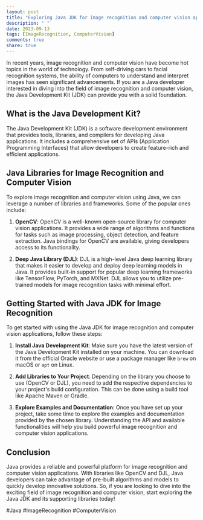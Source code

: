 ```yaml
---
layout: post
title: "Exploring Java JDK for image recognition and computer vision applications"
description: " "
date: 2023-09-13
tags: [ImageRecognition, ComputerVision]
comments: true
share: true
---
```


In recent years, image recognition and computer vision have become hot topics in the world of technology. From self-driving cars to facial recognition systems, the ability of computers to understand and interpret images has seen significant advancements. If you are a Java developer interested in diving into the field of image recognition and computer vision, the Java Development Kit (JDK) can provide you with a solid foundation.

## What is the Java Development Kit?

The Java Development Kit (JDK) is a software development environment that provides tools, libraries, and compilers for developing Java applications. It includes a comprehensive set of APIs (Application Programming Interfaces) that allow developers to create feature-rich and efficient applications.

## Java Libraries for Image Recognition and Computer Vision

To explore image recognition and computer vision using Java, we can leverage a number of libraries and frameworks. Some of the popular ones include:

1. **OpenCV**: OpenCV is a well-known open-source library for computer vision applications. It provides a wide range of algorithms and functions for tasks such as image processing, object detection, and feature extraction. Java bindings for OpenCV are available, giving developers access to its functionality.

2. **Deep Java Library (DJL)**: DJL is a high-level Java deep learning library that makes it easier to develop and deploy deep learning models in Java. It provides built-in support for popular deep learning frameworks like TensorFlow, PyTorch, and MXNet. DJL allows you to utilize pre-trained models for image recognition tasks with minimal effort.

## Getting Started with Java JDK for Image Recognition

To get started with using the Java JDK for image recognition and computer vision applications, follow these steps:

1. **Install Java Development Kit**: Make sure you have the latest version of the Java Development Kit installed on your machine. You can download it from the official Oracle website or use a package manager like `brew` on macOS or `apt` on Linux.

2. **Add Libraries to Your Project**: Depending on the library you choose to use (OpenCV or DJL), you need to add the respective dependencies to your project's build configuration. This can be done using a build tool like Apache Maven or Gradle.

3. **Explore Examples and Documentation**: Once you have set up your project, take some time to explore the examples and documentation provided by the chosen library. Understanding the API and available functionalities will help you build powerful image recognition and computer vision applications.

## Conclusion

Java provides a reliable and powerful platform for image recognition and computer vision applications. With libraries like OpenCV and DJL, Java developers can take advantage of pre-built algorithms and models to quickly develop innovative solutions. So, if you are looking to dive into the exciting field of image recognition and computer vision, start exploring the Java JDK and its supporting libraries today!

#Java #ImageRecognition #ComputerVision